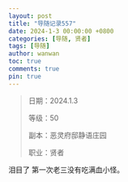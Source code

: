 ```yaml
---
layout: post
title: "导随记录557"
date: 2024-1-3 00:00:00 +0800
categories: [导随, 贤者]
tags: [导随]
author: wanwan
toc: true
comments: true
pin: true
---
```

> 日期：2024.1.3
>
> 等级：50
>
> 副本：恶灵府邸静语庄园
>
> 职业：贤者

泪目了 第一次老三没有吃满血小怪。